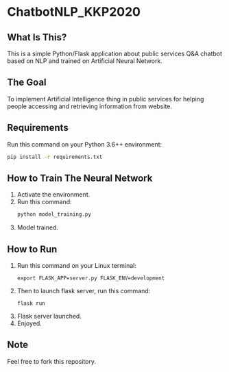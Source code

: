 # ChatbotNLP_KKP2020

## What Is This?
This is a simple Python/Flask application about public services Q&A chatbot based on NLP and trained on Artificial Neural Network. 

## The Goal
To implement Artificial Intelligence thing in public services for helping people accessing and retrieving information from website. 

## Requirements
Run this command on your Python 3.6++ environment:
```bash
pip install -r requirements.txt
```

## How to Train The Neural Network
1. Activate the environment.
2. Run this command:
    ```python
    python model_training.py
    ```
3. Model trained.

## How to Run
1. Run this command on your Linux terminal:
    ```console
    export FLASK_APP=server.py FLASK_ENV=development
    ```
2. Then to launch flask server, run this command:
    ```console
    flask run
    ```
3. Flask server launched.
4. Enjoyed.

## Note
Feel free to fork this repository.